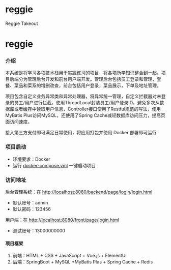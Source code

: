 # reggie
Reggie Takeout


# reggie

### 介绍
本系统是将学习各项技术栈用于实践练习的项目，将各项所学知识整合到一起。项目后端分为管理后台开发和前台用户端开发。管理后台包括员工登录和管理，套餐、菜品和菜系的增删改查，前台包括用户登录，菜品展示，下单及地址管理。

项目包含自定义业务异常类和异常处理器，将异常统一管理，自定义拦截器对未登录的员工/用户进行拦截。使用ThreadLocal封装员工/用户登录ID，避免多次从数据库或者缓存中读取用户信息，Controller接口使用了Restful规范的写法，使用MyBatis Plus访问MySQL，还使用了Spring Cache减轻数据库访问压力，提高页面访问速度。

接入第三方支付即可满足日常使用，将应用打包并使用 Docker 部署即可运行

### 项目启动

- 环境要求：Docker
- 运行 [docker-compose.yml](https://github.com/ChecoChan/reggie/blob/master/docker-compose.yml) 一键启动项目

### 访问地址
后台管理系统：在 [http://localhost:8080/backend/page/login/login.html](http://localhost:8080/backend/page/login/login.html)
    
- 默认账号：admin
- 默认密码：123456

用户端：在 [http://localhost:8080/front/page/login.html](http://localhost:8080/front/page/login.html)

- 测试账号：13000000000

#### 项目框架
1. 前端：HTML + CSS + JavaScript + Vue.js + ElementUI
2. 后端：SpringBoot + MySQL +MyBatis Plus + Spring Cache + Redis
